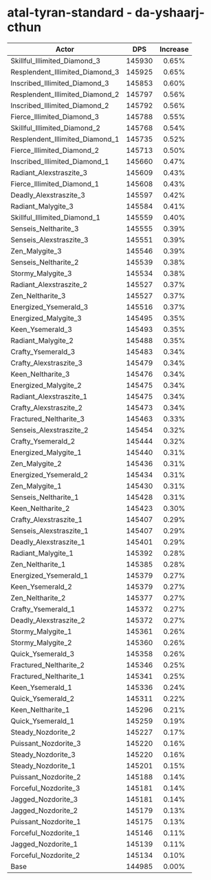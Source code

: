 # atal-tyran-standard - da-yshaarj-cthun
| Actor | DPS | Increase |
|---|:---:|:---:|
|Skillful_Illimited_Diamond_3|145930|0.65%|
|Resplendent_Illimited_Diamond_3|145925|0.65%|
|Inscribed_Illimited_Diamond_3|145853|0.60%|
|Resplendent_Illimited_Diamond_2|145797|0.56%|
|Inscribed_Illimited_Diamond_2|145792|0.56%|
|Fierce_Illimited_Diamond_3|145788|0.55%|
|Skillful_Illimited_Diamond_2|145768|0.54%|
|Resplendent_Illimited_Diamond_1|145735|0.52%|
|Fierce_Illimited_Diamond_2|145713|0.50%|
|Inscribed_Illimited_Diamond_1|145660|0.47%|
|Radiant_Alexstraszite_3|145609|0.43%|
|Fierce_Illimited_Diamond_1|145608|0.43%|
|Deadly_Alexstraszite_3|145597|0.42%|
|Radiant_Malygite_3|145584|0.41%|
|Skillful_Illimited_Diamond_1|145559|0.40%|
|Senseis_Neltharite_3|145555|0.39%|
|Senseis_Alexstraszite_3|145551|0.39%|
|Zen_Malygite_3|145546|0.39%|
|Senseis_Neltharite_2|145539|0.38%|
|Stormy_Malygite_3|145534|0.38%|
|Radiant_Alexstraszite_2|145527|0.37%|
|Zen_Neltharite_3|145527|0.37%|
|Energized_Ysemerald_3|145516|0.37%|
|Energized_Malygite_3|145495|0.35%|
|Keen_Ysemerald_3|145493|0.35%|
|Radiant_Malygite_2|145488|0.35%|
|Crafty_Ysemerald_3|145483|0.34%|
|Crafty_Alexstraszite_3|145479|0.34%|
|Keen_Neltharite_3|145476|0.34%|
|Energized_Malygite_2|145475|0.34%|
|Radiant_Alexstraszite_1|145475|0.34%|
|Crafty_Alexstraszite_2|145473|0.34%|
|Fractured_Neltharite_3|145463|0.33%|
|Senseis_Alexstraszite_2|145454|0.32%|
|Crafty_Ysemerald_2|145444|0.32%|
|Energized_Malygite_1|145440|0.31%|
|Zen_Malygite_2|145436|0.31%|
|Energized_Ysemerald_2|145434|0.31%|
|Zen_Malygite_1|145430|0.31%|
|Senseis_Neltharite_1|145428|0.31%|
|Keen_Neltharite_2|145423|0.30%|
|Crafty_Alexstraszite_1|145407|0.29%|
|Senseis_Alexstraszite_1|145407|0.29%|
|Deadly_Alexstraszite_1|145401|0.29%|
|Radiant_Malygite_1|145392|0.28%|
|Zen_Neltharite_1|145385|0.28%|
|Energized_Ysemerald_1|145379|0.27%|
|Keen_Ysemerald_2|145379|0.27%|
|Zen_Neltharite_2|145377|0.27%|
|Crafty_Ysemerald_1|145372|0.27%|
|Deadly_Alexstraszite_2|145372|0.27%|
|Stormy_Malygite_1|145361|0.26%|
|Stormy_Malygite_2|145360|0.26%|
|Quick_Ysemerald_3|145358|0.26%|
|Fractured_Neltharite_2|145346|0.25%|
|Fractured_Neltharite_1|145341|0.25%|
|Keen_Ysemerald_1|145336|0.24%|
|Quick_Ysemerald_2|145311|0.22%|
|Keen_Neltharite_1|145296|0.21%|
|Quick_Ysemerald_1|145259|0.19%|
|Steady_Nozdorite_2|145227|0.17%|
|Puissant_Nozdorite_3|145220|0.16%|
|Steady_Nozdorite_3|145220|0.16%|
|Steady_Nozdorite_1|145201|0.15%|
|Puissant_Nozdorite_2|145188|0.14%|
|Forceful_Nozdorite_3|145181|0.14%|
|Jagged_Nozdorite_3|145181|0.14%|
|Jagged_Nozdorite_2|145179|0.13%|
|Puissant_Nozdorite_1|145175|0.13%|
|Forceful_Nozdorite_1|145146|0.11%|
|Jagged_Nozdorite_1|145139|0.11%|
|Forceful_Nozdorite_2|145134|0.10%|
|Base|144985|0.00%|
